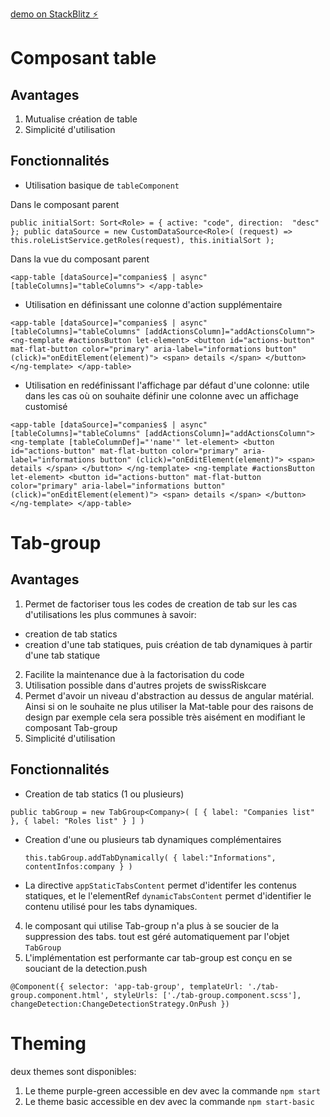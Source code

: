 
[demo on StackBlitz ⚡️](https://stackblitz.com/edit/angular-rvy6w4)


# Composant table
## Avantages

1. Mutualise création de table
2. Simplicité d'utilisation

## Fonctionnalités

- Utilisation basique de `tableComponent`

Dans le composant parent

`public initialSort: Sort<Role> = { active: "code", direction:  "desc" };
  public dataSource = new CustomDataSource<Role>(
    (request) => this.roleListService.getRoles(request),
    this.initialSort
  );` 

Dans la vue du composant parent

`
<app-table [dataSource]="companies$ | async" [tableColumns]="tableColumns">
</app-table> 
`

- Utilisation en définissant une colonne d'action supplémentaire

`<app-table [dataSource]="companies$ | async" [tableColumns]="tableColumns" [addActionsColumn]="addActionsColumn">
    <ng-template #actionsButton let-element>
        <button id="actions-button" mat-flat-button color="primary" aria-label="informations button" (click)="onEditElement(element)">
            <span> details </span>
        </button>
    </ng-template>
</app-table>`

- Utilisation en redéfinissant l'affichage par défaut d'une colonne: utile dans les cas où on souhaite définir une colonne avec un affichage customisé

`<app-table [dataSource]="companies$ | async" [tableColumns]="tableColumns" [addActionsColumn]="addActionsColumn">
    <ng-template [tableColumnDef]="'name'" let-element>
        <button id="actions-button" mat-flat-button color="primary" aria-label="informations button" (click)="onEditElement(element)">
            <span> details </span>
        </button>
    </ng-template>
    <ng-template #actionsButton let-element>
        <button id="actions-button" mat-flat-button color="primary" aria-label="informations button" (click)="onEditElement(element)">
            <span> details </span>
        </button>
    </ng-template>
</app-table>`

# Tab-group

## Avantages

1. Permet de factoriser tous les codes de creation de tab sur les cas d'utilisations les plus communes à savoir:
 - creation de tab statics
 - creation d'une tab statiques, puis création de tab dynamiques à partir d'une tab statique

2. Facilite la maintenance due à la factorisation du code
3. Utilisation possible dans d'autres projets de swissRiskcare
4. Permet d'avoir un niveau d'abstraction au dessus de angular matérial. Ainsi si on le souhaite ne plus utiliser la Mat-table pour des raisons de design par exemple cela sera possible très aisément en modifiant le composant Tab-group
5. Simplicité d'utilisation


## Fonctionnalités

- Creation de tab statics (1 ou plusieurs)

`public tabGroup = new TabGroup<Company>(
    [
      {
        label: "Companies list"
      },
      {
        label: "Roles list"
      }
    ]
  )`
- Creation d'une ou plusieurs tab dynamiques complémentaires

  `this.tabGroup.addTabDynamically(
    {
    label:"Informations",
    contentInfos:company
    }
)`
- La directive `appStaticTabsContent` permet d'identifer les contenus statiques, et le l'elementRef `dynamicTabsContent` permet d'identifier le contenu utilisé pour les tabs dynamiques.

4. le composant qui utilise Tab-group n'a plus à se soucier de la suppression des tabs. tout est géré automatiquement par l'objet `TabGroup`
5. L'implémentation est performante car tab-group est conçu en se souciant de la detection.push

`@Component({
  selector: 'app-tab-group',
  templateUrl: './tab-group.component.html',
  styleUrls: ['./tab-group.component.scss'],
  changeDetection:ChangeDetectionStrategy.OnPush
})`


# Theming

deux themes sont disponibles:
 1. Le theme purple-green accessible en dev avec la commande `npm start`
 2. Le theme basic accessible en dev avec la commande `npm start-basic` 